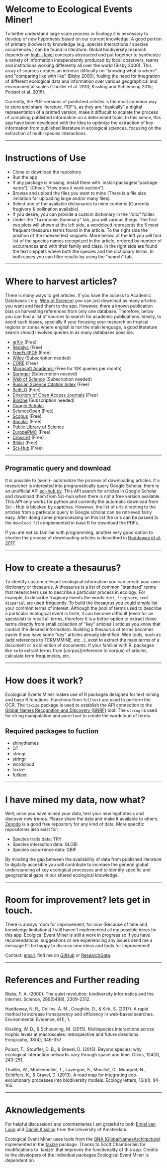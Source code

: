 
# Welcome to Ecological Events Miner! 


To better understand large scale process in Ecology it is necessary to develop of new hypothesis based on our current knowledge. A good portion of primary biodiversity knowledge (e.g. species interactions / species occurrences ) can be found in literature. Global biodiversity research depends on [high - level](https://en.wikipedia.org/wiki/Biological_organisation) concepts abstracted and put together to synthesize a variety of information independently produced by local observers, teams and institutions  working differently all over the world (Bisby 2000). This array of sources creates an intrinsic difficulty on "knowing what is where" and "comparing like with like" (Bisby 2000), fueling the need for integration of different ecological data and information over various geographical and environmental scales (Thuiller et al. 2013; Kissling and Schleuning 2015; Poissot et al. 2016).

Currently,  the PDF versions of published articles is the most common way to store and share literature. PDF's, as they are "basically" a digital representation of a printed version, make it diffucult to scalate the process of compiling published information on a determined topic. In this sence, this app have been developed with the idea to optimize the extraction of key information from published literature in ecological sciences, focusing on the extraction of multi-species interactions.

----------

# Instructions of Use 

- Clone or download the repository
- Run the app 
- If any package is missing, install them with ´install.packages("package name")´ (Check "How does it work section")
- Browse and upload the files you want to mine (There is a file size limitation for uploading large and/or many files).
- Select one of the available dictionaries to mine contents (Currently frugivory & pollination available)
- If you desire, you can provide a custom dictionary in the '/dic/' folder.
- Under the "Taxonomic Summary" tab, you will various things. The first two plots will shown at the left side, a wordcloud represents the 5 most frequent thesaurus terms found in the article. To the right side the position of the indexed text snippets. More below, at the left you will find list of the species names recognized in the article, ordered by number of occurrences and with their family and class. In the right side are found the text snippets where both the species and the dictionary terms. In both cases you can filter results by using the "search" tab. 

----------

# Where to harvest articles? 

There is many ways to get articles. If you have the access to Academic Databases ( e.g. [Web of Science](https://login.webofknowledge.com/)) you can just download as many articles you want and feed them to the app. However, there a known publication bias on harvesting references from only one database. Therefore, below you can find a list of sources to search for academic publications. Ideally, to avoid such biases, specially if your focusing your research on tropical regions or zones where english is not the main lenguage, a good literature search should involves queries in as many databases possible.

+ [arXiv](arxiv.org) (Free) 
+ [Redalyc](www.redalyc.org) (Free) 
+ [FreeFullPDF](www.freefullpdf.com) (Free) 
+ [Wiley](www.wiley.com) (Subscription needed) 
+ [CORE](core.ac.uk) (Free) 
+ [Microsoft Academic](academic.microsoft.com) (Free for 10K queries per month) 
+ [Springer](www.springer.com) (Subscription needed) 
+ [Web of Science](webofknowledge.com) (Subscription needed) 
+ [Russian Science Citation Index](elibrary.ru) (Free) 
+ [SciELO](www.scielo.org) (Free) 
+ [Directory of Open Access Journals](www.doaj.org) (Free) 
+ [BioOne](www.bioonepublishing.org) (Subscription needed) 
+ [Google Scholar](scholar.google.com)
+ [ScienceOpen](scienceopen.com) (Free) 
+ [Scopus](www.scopus.com) (Free) 
+ [Socolar](www.socolar.com) (Free) 
+ [Public Library of Science](www.plos.org)
+ [EuropePMC](europepmc.org) (Free) 
+ [Crossref](www.crosref.org) (Free) 
+ [Biblat](biblat.unam.mx) (Free)  
+ [Sci-Hub](sci-hub.cc) (Free) 

----------

## Programatic query and download 

It is possible to (semi)- automatize the process of downloading articles. If a researcher is interested into programatically query Google Scholar, there is an unofficial API [sci-hub.py](https://github.com/zaytoun/scihub.py). This API search for articles in Google Scholar and download them from Sci-hub when there is not a free version available. This API only works for python and currently the automatic download from Sci - Hub is blocked by captchas.  However, the list of urls directing to the articles from a particular query in Google scholar can be retrieved fairly easy. After doing some preprocessing on this list the urls can be passed to the `download.file` implemented in base R for download the PDFs. 

If you are not so familiar with programming, another very good option to shorten the process of downloading articles is described in [Haddaway et al. 2017](https://environmentalevidencejournal.biomedcentral.com/articles/10.1186/s13750-016-0079-2). 

----------

# How to create a thesaurus? 

To identify custom relevant ecological information you can create your own dictionary or thesaurus. A thesaurus is a list of common "standard" terms that researchers use to describe a particular process in ecology.  For example, to describe frugivory events the words `diet`, `frugivore`, `seed dispersal` are used frequently. To build the thesaurus you could simply list your common terms of interest. Although the pool of terms used to describe a particular ecological event is finite, it can become difficult (even for an specialist) to recall all terms, therefore it is a better option to extract those terms directly from small collection of "key" articles ( articles you know that contain the desired information). Building a thesaurus of terms becomes easier if you have some "key" articles already identified. Web tools, such as  (add references to TERMMMINE, etc...), exist to extract the main terms of a document or a collection of documents. If your familiar with R, packages like `tm` to extract terms from [corpus](reference to corpus) of articles, calculate term frequencies, etc. 

----------

# How does it work? 

Ecological Events Miner makes use of R packages designed for text mining and base R functions. 
Functions from `fulltext` are used to perform the OCR. The `taxize` package is used to establish the API connection to the [Global Names Recognition and Discovery (GNRF)](rdrr.io) tool. The `stringr`is used for string manipulation and `wordcloud` to create the wordcloud of terms. 

## Required packages to fuction

- shinythemes
- DT
- stringi
- stringr
- wordcloud
- taxize
- fulltext

----------

# I have mined my data, now what? 


Well, once you have mined your data, test your new hyphotesis and discover new trends. Please share the data and make it available to others. [Zenodo](https://zenodo.org/) is a good free repository for any kind of data. More specific repositories also exist for: 
  
  + Species traits data:  TRY
  + Species interaction data: GLOBI
  + Species occurrence data: GBIF
  
By minding the gap between the availability of data from published literature to digitally accesible you will contribute to increase the general global understanding of key ecological processes and to identify specific and geographical gaps in our shared ecological knowledge. 

----------

# Room for improvement? lets get in touch. 

There is always room for improvement, for now (Because of time and knowledge limitations) I still haven't implemented all my possible ideas for this app. Ecolgical Event Miner is still a work in progress so if you have recomendations, suggestions or are experiencing any issues send me a message I'll be happy to discuss new ideas and tools for improvement!

Contact: [email](mailto:fgabriel1891@gmail.com), find me on [GitHub](https://github.com/fgabriel1891) or [ResearchGate](https://www.researchgate.net/profile/Gabriel_Munoz2).

----------

# References and Further reading



Bisby, F. A. (2000). The quiet revolution: biodiversity informatics and the internet. Science, 289(5488), 2309-2312.

Haddaway, N. R., Collins, A. M., Coughlin, D., & Kirk, S. (2017). A rapid method to increase transparency and efficiency in web-based searches. Environmental Evidence, 6(1), 1.

Kissling, W. D., & Schleuning, M. (2015). Multispecies interactions across trophic levels at macroscales: retrospective and future directions. Ecography, 38(4), 346-357.

Poisot, T., Stouffer, D. B., & Gravel, D. (2015). Beyond species: why ecological interaction networks vary through space and time. Oikos, 124(3), 243-251.

Thuiller, W., Münkemüller, T., Lavergne, S., Mouillot, D., Mouquet, N., Schiffers, K., & Gravel, D. (2013). A road map for integrating eco‐evolutionary processes into biodiversity models. Ecology letters, 16(s1), 94-105.

----------

# Aknowledgements 

For helpful discussions and commentaries I am grateful to both [Emiel van Loon](https://staff.science.uva.nl/e.e.vanloon/index.html) and [Daniel Kissling](http://www.uva.nl/en/profile/k/i/w.d.kissling/w.d.kissling.html) from the University of Amsterdam. 

Ecological Event Miner uses tools from the [GNA (GlobalNamesArchitecture)](https://github.com/GlobalNamesArchitecture) implemented in the [taxize](https://github.com/ropensci/taxize) package. Thanks to Scott Chamberlain for modifications to ´taxize´ that improves the functionality of this app.
Credits to the developers of the individual packages Ecological Event Miner is dependent on.  








